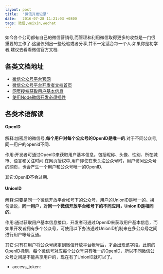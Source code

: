 ```yaml
---
layout: post
title:  "微信开发记录"
date:   2016-07-28 11:21:03 +0800
tags: 微信,weixin,wechat
---
```


如今各个公司都有自己的微信营销号,而管理和利用微信取得更多的收益是一门很重要的工作了.这里仅列出一些经验或者分享,并不一定适合每一个人.如果你是初学者,建议去看看微信官方文档.

## 各类文档地址

* [微信公众号平台官网](https://mp.weixin.qq.com/)
* [微信公众号平台开发者文档首页](http://mp.weixin.qq.com/wiki?id=mp1445241432&lang=zh_CN)
* [网页授权获取用户基本信息](http://mp.weixin.qq.com/wiki/17/c0f37d5704f0b64713d5d2c37b468d75.html)
* [使用Node微信开发必须插件](https://github.com/node-webot/)

## 各类术语解读

#### OpenID

解释:加密后的微信号,**每个用户对每个公众号的OpenID是唯一的**.对于不同公众号,同一用户的openid不同.

作用:开发者可通过OpenID来获取用户基本信息，包括昵称、头像、性别、所在城市、语言和关注时间.在网页授权中,用户即使在未关注公众号时，用户访问公众号的网页，也会产生一个用户和公众号唯一的OpenID.

其它:OpenID不会过期.

#### UnionID

解释:只要是同一个微信开放平台帐号下的公众号，用户的UnionID是唯一的。换句话说，**同一用户，对同一个微信开放平台帐号下的不同应用，UnionID是相同的**。

作用:通过获取用户基本信息接口，开发者可通过OpenID来获取用户基本信息，而如果开发者拥有多个公众号，可使用以下办法通过UnionID机制来在多公众号之间进行用户帐号互通。

其它:只有在用户将公众号绑定到微信开放平台帐号后，才会出现该字段。此前的OpenID机制，每个微信号对应每个公众号只有唯一的OpenID，所以不同微信公众号之间是不能共享用户的，现在有了UnionID就可以了。


* access_token: